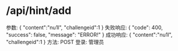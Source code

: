 # /api/hint/add

参数: {
"content":"nu1l",
"challengeid":1
}
失败响应: {
"code": 400,
"success": false,
"message": "ERROR!"
}
成功响应: {
"content":"nu1l",
"challengeid":1
}
方法: POST
登录: 管理员